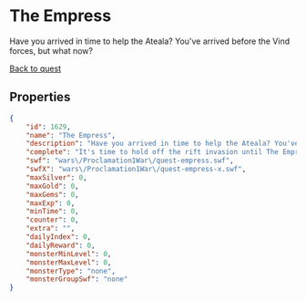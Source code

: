 # The Empress

Have you arrived in time to help the Ateala? You've arrived before the Vind forces, but what now?

[Back to quest](../quests.md)

## Properties

```json
{
    "id": 1629,
    "name": "The Empress",
    "description": "Have you arrived in time to help the Ateala? You've arrived before the Vind forces, but what now?",
    "complete": "It's time to hold off the rift invasion until The Empress can finish her ritual. The Ateala are counting on your help.",
    "swf": "wars\/Proclamation1War\/quest-empress.swf",
    "swfX": "wars\/Proclamation1War\/quest-empress-x.swf",
    "maxSilver": 0,
    "maxGold": 0,
    "maxGems": 0,
    "maxExp": 0,
    "minTime": 0,
    "counter": 0,
    "extra": "",
    "dailyIndex": 0,
    "dailyReward": 0,
    "monsterMinLevel": 0,
    "monsterMaxLevel": 0,
    "monsterType": "none",
    "monsterGroupSwf": "none"
}
```

